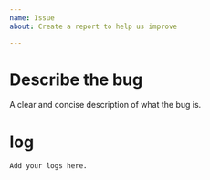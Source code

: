 ```yaml
---
name: Issue
about: Create a report to help us improve

---
```


# Describe the bug

A clear and concise description of what the bug is.

# log

```text
Add your logs here.
```

